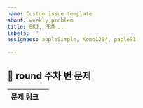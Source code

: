```yaml
---
name: Custom issue template
about: weekly problem
title: BKJ, PRM ..
labels: ''
assignees: appleSimple, Komo1284, pable91

---
```


## 🔗 round 주차 번 문제
|문제 링크||
|--|--|
